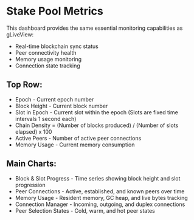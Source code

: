 
# Stake Pool Metrics

This dashboard provides the same essential monitoring capabilities as gLiveView:
* Real-time blockchain sync status
* Peer connectivity health
* Memory usage monitoring
* Connection state tracking

## Top Row:

* Epoch - Current epoch number
* Block Height - Current block number
* Slot in Epoch - Current slot within the epoch (Slots are fixed time intervals 1 second each)
* Chain Density = (Number of blocks produced) / (Number of slots elapsed) x 100
* Active Peers - Number of active peer connections
* Memory Usage - Current memory consumption

## Main Charts:
* Block & Slot Progress - Time series showing block height and slot progression
* Peer Connections - Active, established, and known peers over time
* Memory Usage - Resident memory, GC heap, and live bytes tracking
* Connection Manager - Incoming, outgoing, and duplex connections
* Peer Selection States - Cold, warm, and hot peer states